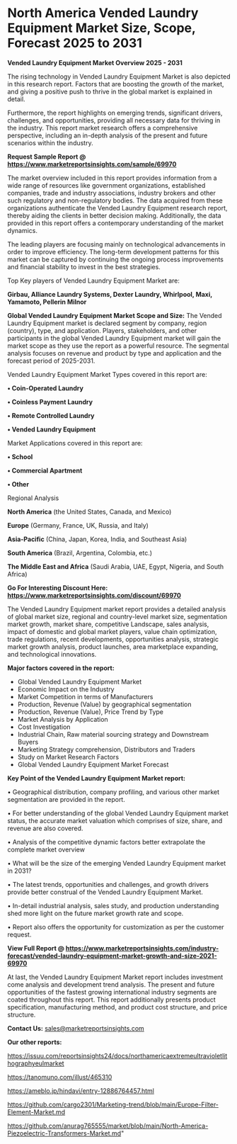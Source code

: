 # North America Vended Laundry Equipment Market Size, Scope, Forecast 2025 to 2031

<Strong> Vended Laundry Equipment Market Overview 2025 - 2031</strong>

The rising technology in Vended Laundry Equipment Market is also depicted in this research report. Factors that are boosting the growth of the market, and giving a positive push to thrive in the global market is explained in detail.

Furthermore, the report highlights on emerging trends, significant drivers, challenges, and opportunities, providing all necessary data for thriving in the industry. This report market research offers a comprehensive perspective, including an in-depth analysis of the present and future scenarios within the industry.

<strong>Request Sample Report @ <a href=https://www.marketreportsinsights.com/sample/69970>https://www.marketreportsinsights.com/sample/69970</a></strong>

The market overview included in this report provides information from a wide range of resources like government organizations, established companies, trade and industry associations, industry brokers and other such regulatory and non-regulatory bodies. The data acquired from these organizations authenticate the Vended Laundry Equipment research report, thereby aiding the clients in better decision making. Additionally, the data provided in this report offers a contemporary understanding of the market dynamics.

The leading players are focusing mainly on technological advancements in order to improve efficiency. The long-term development patterns for this market can be captured by continuing the ongoing process improvements and financial stability to invest in the best strategies.

Top Key players of Vended Laundry Equipment Market are:

<strong>Girbau, Alliance Laundry Systems, Dexter Laundry, Whirlpool, Maxi, Yamamoto, Pellerin Milnor</strong>

<strong><b>Global Vended Laundry Equipment Market Scope and Size:</b></strong>
The Vended Laundry Equipment market is declared segment by company, region (country), type, and application. Players, stakeholders, and other participants in the global Vended Laundry Equipment market will gain the market scope as they use the report as a powerful resource. The segmental analysis focuses on revenue and product by type and application and the forecast period of 2025-2031.

Vended Laundry Equipment Market Types covered in this report are:

<strong>• Coin-Operated Laundry

• Coinless Payment Laundry

• Remote Controlled Laundry

• Vended Laundry Equipment</strong>

Market Applications covered in this report are:

<strong>• School

• Commercial Apartment

• Other</strong> 

Regional Analysis

<strong>North America</strong> (the United States, Canada, and Mexico)

<strong>Europe</strong> (Germany, France, UK, Russia, and Italy)

<strong>Asia-Pacific</strong> (China, Japan, Korea, India, and Southeast Asia)

<strong>South America</strong> (Brazil, Argentina, Colombia, etc.)

<strong>The Middle East and Africa</strong> (Saudi Arabia, UAE, Egypt, Nigeria, and South Africa)

<strong>Go For Interesting Discount Here: <a href=https://www.marketreportsinsights.com/discount/69970>https://www.marketreportsinsights.com/discount/69970</a></strong>

The Vended Laundry Equipment market report provides a detailed analysis of global market size, regional and country-level market size, segmentation market growth, market share, competitive Landscape, sales analysis, impact of domestic and global market players, value chain optimization, trade regulations, recent developments, opportunities analysis, strategic market growth analysis, product launches, area marketplace expanding, and technological innovations.

<strong><b>Major factors covered in the report:</b></strong>
<ul>
  <li>Global Vended Laundry Equipment Market </li>
  <li>Economic Impact on the Industry</li>
  <li>Market Competition in terms of Manufacturers</li>
  <li>Production, Revenue (Value) by geographical segmentation</li>
  <li>Production, Revenue (Value), Price Trend by Type</li>
  <li>Market Analysis by Application</li>
  <li>Cost Investigation</li>
  <li>Industrial Chain, Raw material sourcing strategy and Downstream Buyers</li>
  <li>Marketing Strategy comprehension, Distributors and Traders</li>
  <li>Study on Market Research Factors</li>
  <li>Global Vended Laundry Equipment Market Forecast</li>
</ul>

<strong><b>Key Point of the Vended Laundry Equipment Market report:</b></strong>

• Geographical distribution, company profiling, and various other market segmentation are provided in the report.

• For better understanding of the global Vended Laundry Equipment market status, the accurate market valuation which comprises of size, share, and revenue are also covered.

• Analysis of the competitive dynamic factors better extrapolate the complete market overview

• What will be the size of the emerging Vended Laundry Equipment market in 2031?

• The latest trends, opportunities and challenges, and growth drivers provide better construal of the Vended Laundry Equipment Market.

• In-detail industrial analysis, sales study, and production understanding shed more light on the future market growth rate and scope.

• Report also offers the opportunity for customization as per the customer request.

<strong><b>View Full Report @ <a href=https://www.marketreportsinsights.com/industry-forecast/vended-laundry-equipment-market-growth-and-size-2021-69970>https://www.marketreportsinsights.com/industry-forecast/vended-laundry-equipment-market-growth-and-size-2021-69970</a></b></strong>


At last, the Vended Laundry Equipment Market report includes investment come analysis and development trend analysis. The present and future opportunities of the fastest growing international industry segments are coated throughout this report. This report additionally presents product specification, manufacturing method, and product cost structure, and price structure.

<strong>Contact Us:</strong>
sales@marketreportsinsights.com

<strong>Our other reports:</strong>

<a href=https://issuu.com/reportsinsights24/docs/northamericaextremeultravioletlithographyeulmarket>https://issuu.com/reportsinsights24/docs/northamericaextremeultravioletlithographyeulmarket</a>

<a href=https://tanomuno.com/illust/465310>https://tanomuno.com/illust/465310</a>

<a href=https://ameblo.jp/hindavi/entry-12886764457.html>https://ameblo.jp/hindavi/entry-12886764457.html</a>

<a href=https://github.com/cargo2301/Marketing-trend/blob/main/Europe-Filter-Element-Market.md>https://github.com/cargo2301/Marketing-trend/blob/main/Europe-Filter-Element-Market.md</a>

<a href=https://github.com/anurag765555/market/blob/main/North-America-Piezoelectric-Transformers-Market.md>https://github.com/anurag765555/market/blob/main/North-America-Piezoelectric-Transformers-Market.md</a>"
